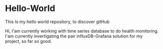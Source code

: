 # Hello-World
This Is my hello world repository, to discover gitHub

Hi, I'am currently working with time series database to do health monitoring. I'am currently invertigating the pair influxDB-Grafana solution for my project, so far so good.
